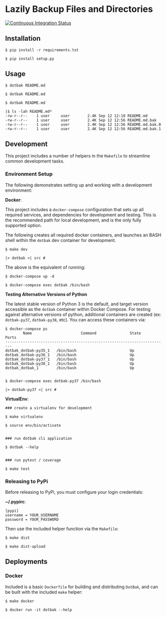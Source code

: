 # Lazily Backup Files and Directories

[![Continuous Integration Status](https://travis-ci.org/datafolklabs/dotbak.svg)](https://travis-ci.org/datafolklabs/dotbak)


## Installation

```
$ pip install -r requirements.txt

$ pip install setup.py
```

## Usage

```
$ dotbak README.md

$ dotbak README.md

$ dotbak README.md

|$ ls -lah README.md*
-rw-r--r--    1 user     user        2.4K Sep 12 12:10 README.md
-rw-r--r--    1 user     user        2.4K Sep 12 12:56 README.md.bak
-rw-r--r--    1 user     user        2.4K Sep 12 12:56 README.md.bak.0
-rw-r--r--    1 user     user        2.4K Sep 12 12:56 README.md.bak.1
```

## Development

This project includes a number of helpers in the `Makefile` to streamline common development tasks.

### Environment Setup

The following demonstrates setting up and working with a development environment:

**Docker**:

This project includes a `docker-compose` configuration that sets up all required services, and dependencies for development and testing.  This is the recommended path for local development, and is the only fully supported option.

The following creates all required docker containers, and launches an BASH shell within the `dotbak` dev container for development.
```
$ make dev

|> dotbak <| src #
```

The above is the equivalent of running:

```
$ docker-compose up -d

$ docker-compose exec dotbak /bin/bash
```

**Testing Alternative Versions of Python**

The latest stable version of Python 3 is the default, and target version accessible as the `dotbak` container within Docker Compose.  For testing against alternative versions of python, additional containers are created (ex: `dotbak-py37`, `dotbak-py38`, etc). You can access these containers via:

```
$ docker-compose ps
        Name                      Command               State     Ports
-------------------------------------------------------------------------
dotbak_dotbak-py35_1   /bin/bash                        Up
dotbak_dotbak-py36_1   /bin/bash                        Up
dotbak_dotbak-py37_1   /bin/bash                        Up
dotbak_dotbak-py38_1   /bin/bash                        Up
dotbak_dotbak_1        /bin/bash                        Up


$ docker-compose exec dotbak-py37 /bin/bash

|> dotbak-py37 <| src #
```


**VirtualEnv**:

```
### create a virtualenv for development

$ make virtualenv

$ source env/bin/activate


### run dotbak cli application

$ dotbak --help


### run pytest / coverage

$ make test
```


### Releasing to PyPi

Before releasing to PyPi, you must configure your login credentials:

**~/.pypirc**:

```
[pypi]
username = YOUR_USERNAME
password = YOUR_PASSWORD
```

Then use the included helper function via the `Makefile`:

```
$ make dist

$ make dist-upload
```

## Deployments

### Docker

Included is a basic `Dockerfile` for building and distributing `DotBak`,
and can be built with the included `make` helper:

```
$ make docker

$ docker run -it dotbak --help
```
